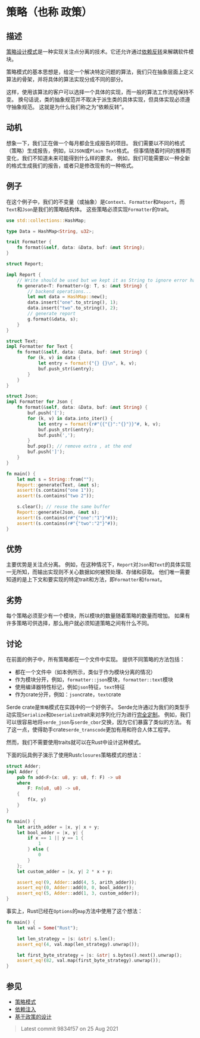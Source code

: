 # 策略（也称 政策）

## 描述

[策略设计模式](https://en.wikipedia.org/wiki/Strategy_pattern)是一种实现关注点分离的技术。它还允许通过[依赖反转](https://en.wikipedia.org/wiki/Dependency_inversion_principle)来解耦软件模块。

策略模式的基本思想是，给定一个解决特定问题的算法，我们只在抽象层面上定义算法的骨架，并将具体的算法实现分成不同的部分。

这样，使用该算法的客户可以选择一个具体的实现，而一般的算法工作流程保持不变。
换句话说，类的抽象规范并不取决于派生类的具体实现，但具体实现必须遵守抽象规范。
这就是为什么我们称之为“依赖反转”。

## 动机

想象一下，我们正在做一个每月都会生成报告的项目。
我们需要以不同的格式（策略）生成报告，例如，以`JSON`或`Plain Text`格式。
但事情随着时间的推移而变化，我们不知道未来可能得到什么样的要求。
例如，我们可能需要以一种全新的格式生成我们的报告，或者只是修改现有的一种格式。

## 例子

在这个例子中，我们的不变量（或抽象）是`Context`、`Formatter`和`Report`，而`Text`和`Json`是我们的策略结构体。
这些策略必须实现`Formatter`的trait。

```rust
use std::collections::HashMap;

type Data = HashMap<String, u32>;

trait Formatter {
    fn format(&self, data: &Data, buf: &mut String);
}

struct Report;

impl Report {
    // Write should be used but we kept it as String to ignore error handling
    fn generate<T: Formatter>(g: T, s: &mut String) {
        // backend operations...
        let mut data = HashMap::new();
        data.insert("one".to_string(), 1);
        data.insert("two".to_string(), 2);
        // generate report
        g.format(&data, s);
    }
}

struct Text;
impl Formatter for Text {
    fn format(&self, data: &Data, buf: &mut String) {
        for (k, v) in data {
            let entry = format!("{} {}\n", k, v);
            buf.push_str(&entry);
        }
    }
}

struct Json;
impl Formatter for Json {
    fn format(&self, data: &Data, buf: &mut String) {
        buf.push('[');
        for (k, v) in data.into_iter() {
            let entry = format!(r#"{{"{}":"{}"}}"#, k, v);
            buf.push_str(&entry);
            buf.push(',');
        }
        buf.pop(); // remove extra , at the end
        buf.push(']');
    }
}

fn main() {
    let mut s = String::from("");
    Report::generate(Text, &mut s);
    assert!(s.contains("one 1"));
    assert!(s.contains("two 2"));

    s.clear(); // reuse the same buffer
    Report::generate(Json, &mut s);
    assert!(s.contains(r#"{"one":"1"}"#));
    assert!(s.contains(r#"{"two":"2"}"#));
}
```

## 优势

主要优势是关注点分离。
例如，在这种情况下，`Report`对`Json`和`Text`的具体实现一无所知，而输出实现则不关心数据如何被预处理、存储和获取。
他们唯一需要知道的是上下文和要实现的特定trait和方法，即`Formatter`和`format`。

## 劣势

每个策略必须至少有一个模块，所以模块的数量随着策略的数量而增加。
如果有许多策略可供选择，那么用户就必须知道策略之间有什么不同。

## 讨论

在前面的例子中，所有策略都在一个文件中实现。
提供不同策略的方法包括：

- 都在一个文件中（如本例所示，类似于作为模块分离的情况）
- 作为模块分开，例如，`formatter::json`模块，`formatter::text`模块
- 使用编译器特性标记，例如`json`特征，`text`特征
- 作为crate分开，例如：`json`crate，`text`crate

Serde crate是`策略`模式在实践中的一个好例子。
Serde允许通过为我们的类型手动实现`Serialize`和`Deserialize`trait来对序列化行为进行[完全定制](https://serde.rs/custom-serialization.html)。
例如，我们可以很容易地将`serde_json`与`serde_cbor`交换，因为它们暴露了类似的方法。
有了这一点，使得助手crate`serde_transcode`更加有用和符合人体工程学。

然而，我们不需要使用traits就可以在Rust中设计这种模式。

下面的玩具例子演示了使用Rust`closures`策略模式的想法：

```rust
struct Adder;
impl Adder {
    pub fn add<F>(x: u8, y: u8, f: F) -> u8
    where
        F: Fn(u8, u8) -> u8,
    {
        f(x, y)
    }
}

fn main() {
    let arith_adder = |x, y| x + y;
    let bool_adder = |x, y| {
        if x == 1 || y == 1 {
            1
        } else {
            0
        }
    };
    let custom_adder = |x, y| 2 * x + y;

    assert_eq!(9, Adder::add(4, 5, arith_adder));
    assert_eq!(0, Adder::add(0, 0, bool_adder));
    assert_eq!(5, Adder::add(1, 3, custom_adder));
}

```

事实上，Rust已经在`Options`的`map`方法中使用了这个想法：

```rust
fn main() {
    let val = Some("Rust");

    let len_strategy = |s: &str| s.len();
    assert_eq!(4, val.map(len_strategy).unwrap());

    let first_byte_strategy = |s: &str| s.bytes().next().unwrap();
    assert_eq!(82, val.map(first_byte_strategy).unwrap());
}
```

## 参见

- [策略模式](https://en.wikipedia.org/wiki/Strategy_pattern)
- [依赖注入](https://en.wikipedia.org/wiki/Dependency_injection)
- [基于政策的设计](https://en.wikipedia.org/wiki/Modern_C++_Design#Policy-based_design)

> Latest commit 9834f57 on 25 Aug 2021